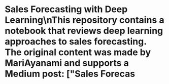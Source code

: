 # Sales Forecasting with Deep Learning\nThis repository contains a notebook that reviews deep learning approaches to sales forecasting. The original content was made by MariAyanami and supports a Medium post: ["Sales Forecas